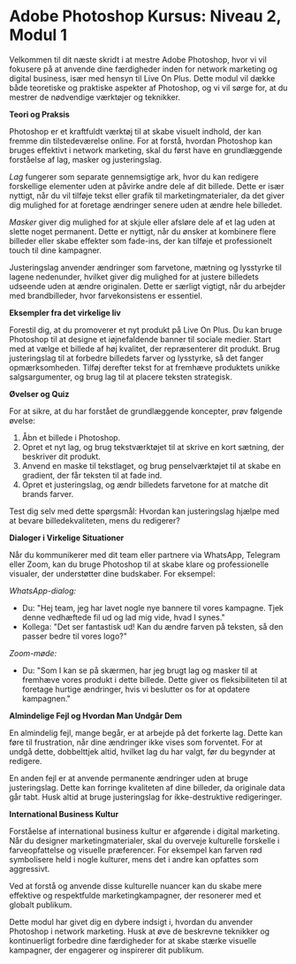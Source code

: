 # **Adobe Photoshop Kursus: Niveau 2, Modul 1**

Velkommen til dit næste skridt i at mestre Adobe Photoshop, hvor vi vil fokusere på at anvende dine færdigheder inden for network marketing og digital business, især med hensyn til Live On Plus. Dette modul vil dække både teoretiske og praktiske aspekter af Photoshop, og vi vil sørge for, at du mestrer de nødvendige værktøjer og teknikker.

**Teori og Praksis**

Photoshop er et kraftfuldt værktøj til at skabe visuelt indhold, der kan fremme din tilstedeværelse online. For at forstå, hvordan Photoshop kan bruges effektivt i network marketing, skal du først have en grundlæggende forståelse af lag, masker og justeringslag.

*Lag* fungerer som separate gennemsigtige ark, hvor du kan redigere forskellige elementer uden at påvirke andre dele af dit billede. Dette er især nyttigt, når du vil tilføje tekst eller grafik til marketingmaterialer, da det giver dig mulighed for at foretage ændringer senere uden at ændre hele billedet.

*Masker* giver dig mulighed for at skjule eller afsløre dele af et lag uden at slette noget permanent. Dette er nyttigt, når du ønsker at kombinere flere billeder eller skabe effekter som fade-ins, der kan tilføje et professionelt touch til dine kampagner.

Justeringslag anvender ændringer som farvetone, mætning og lysstyrke til lagene nedenunder, hvilket giver dig mulighed for at justere billedets udseende uden at ændre originalen. Dette er særligt vigtigt, når du arbejder med brandbilleder, hvor farvekonsistens er essentiel.

**Eksempler fra det virkelige liv**

Forestil dig, at du promoverer et nyt produkt på Live On Plus. Du kan bruge Photoshop til at designe et iøjnefaldende banner til sociale medier. Start med at vælge et billede af høj kvalitet, der repræsenterer dit produkt. Brug justeringslag til at forbedre billedets farver og lysstyrke, så det fanger opmærksomheden. Tilføj derefter tekst for at fremhæve produktets unikke salgsargumenter, og brug lag til at placere teksten strategisk.

**Øvelser og Quiz**

For at sikre, at du har forstået de grundlæggende koncepter, prøv følgende øvelse:

1. Åbn et billede i Photoshop.
2. Opret et nyt lag, og brug tekstværktøjet til at skrive en kort sætning, der beskriver dit produkt.
3. Anvend en maske til tekstlaget, og brug penselværktøjet til at skabe en gradient, der får teksten til at fade ind.
4. Opret et justeringslag, og ændr billedets farvetone for at matche dit brands farver.

Test dig selv med dette spørgsmål: Hvordan kan justeringslag hjælpe med at bevare billedekvaliteten, mens du redigerer?

**Dialoger i Virkelige Situationer**

Når du kommunikerer med dit team eller partnere via WhatsApp, Telegram eller Zoom, kan du bruge Photoshop til at skabe klare og professionelle visualer, der understøtter dine budskaber. For eksempel:

*WhatsApp-dialog:*
- Du: "Hej team, jeg har lavet nogle nye bannere til vores kampagne. Tjek denne vedhæftede fil ud og lad mig vide, hvad I synes."
- Kollega: "Det ser fantastisk ud! Kan du ændre farven på teksten, så den passer bedre til vores logo?"

*Zoom-møde:*
- Du: "Som I kan se på skærmen, har jeg brugt lag og masker til at fremhæve vores produkt i dette billede. Dette giver os fleksibiliteten til at foretage hurtige ændringer, hvis vi beslutter os for at opdatere kampagnen."

**Almindelige Fejl og Hvordan Man Undgår Dem**

En almindelig fejl, mange begår, er at arbejde på det forkerte lag. Dette kan føre til frustration, når dine ændringer ikke vises som forventet. For at undgå dette, dobbelttjek altid, hvilket lag du har valgt, før du begynder at redigere.

En anden fejl er at anvende permanente ændringer uden at bruge justeringslag. Dette kan forringe kvaliteten af dine billeder, da originale data går tabt. Husk altid at bruge justeringslag for ikke-destruktive redigeringer.

**International Business Kultur**

Forståelse af international business kultur er afgørende i digital marketing. Når du designer marketingmaterialer, skal du overveje kulturelle forskelle i farveopfattelse og visuelle præferencer. For eksempel kan farven rød symbolisere held i nogle kulturer, mens det i andre kan opfattes som aggressivt.

Ved at forstå og anvende disse kulturelle nuancer kan du skabe mere effektive og respektfulde marketingkampagner, der resonerer med et globalt publikum.

Dette modul har givet dig en dybere indsigt i, hvordan du anvender Photoshop i network marketing. Husk at øve de beskrevne teknikker og kontinuerligt forbedre dine færdigheder for at skabe stærke visuelle kampagner, der engagerer og inspirerer dit publikum.